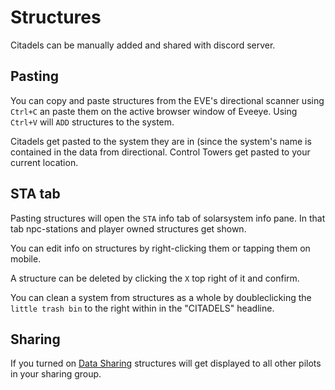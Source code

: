 # Structures
Citadels can be manually added and shared with discord server.

## Pasting
You can copy and paste structures from the EVE's directional scanner using `Ctrl+C` an paste them on the active browser window of Eveeye.
Using `Ctrl+V` will `ADD` structures to the system.
   
Citadels get pasted to the system they are in (since the system's name is contained in the data from directional. Control Towers get pasted to your current location. 

## STA tab
Pasting structures will open the `STA` info tab of solarsystem info pane. In that tab npc-stations and player owned structures get shown. 

You can edit info on structures by right-clicking them or tapping them on mobile.
               
A structure can be deleted by clicking the `X` top right of it and confirm.

You can clean a system from structures as a whole by doubleclicking the `little trash bin` to the right within in the "CITADELS" headline.

## Sharing
If you turned on [Data Sharing](https://eedocs.readthedocs.io/en/latest/sharing/cloud/) structures will get displayed to all other pilots in your sharing group.
<!--stackedit_data:
eyJoaXN0b3J5IjpbLTEzMTc2OTU1MDFdfQ==
-->